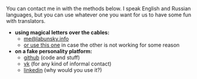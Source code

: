 You can contact me in with the methods below. I speak English and Russian languages, but you can use whatever one you want for us to have some fun with translators.
- **using magical letters over the cables:**
  - <me@labunsky.info>
  - [or use this one](mailto:log.me.here.now.yeah@gmail.com) in case the other is not working for some reason
- **on a fake personality platform:**
  - [github](http://github.com/LabunskyA) (code and stuff)
  - [vk](http://vk.com/labunsky) (for any kind of informal contact)
  - [linkedin](http://linkedin.com/in/labunskya "no, really, why?") (why would you use it?)